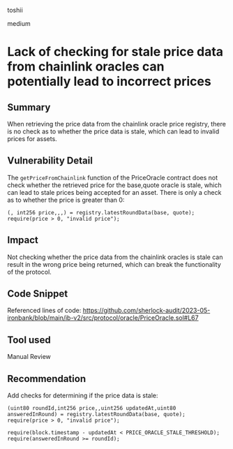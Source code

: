toshii

medium

# Lack of checking for stale price data from chainlink oracles can potentially lead to incorrect prices

## Summary

When retrieving the price data from the chainlink oracle price registry, there is no check as to whether the price data is stale, which can lead to invalid prices for assets.

## Vulnerability Detail

The `getPriceFromChainlink` function of the PriceOracle contract does not check whether the retrieved price for the base,quote oracle is stale, which can lead to stale prices being accepted for an asset. There is only a check as to whether the price is greater than 0:
```solidity
(, int256 price,,,) = registry.latestRoundData(base, quote);
require(price > 0, "invalid price");
```

## Impact

Not checking whether the price data from the chainlink oracles is stale can result in the wrong price being returned, which can break the functionality of the protocol.

## Code Snippet

Referenced lines of code:
https://github.com/sherlock-audit/2023-05-ironbank/blob/main/ib-v2/src/protocol/oracle/PriceOracle.sol#L67

## Tool used

Manual Review

## Recommendation

Add checks for determining if the price data is stale:
```solidity
(uint80 roundId,int256 price,,uint256 updatedAt,uint80 answeredInRound) = registry.latestRoundData(base, quote);
require(price > 0, "invalid price");

require(block.timestamp - updatedAt < PRICE_ORACLE_STALE_THRESHOLD);
require(answeredInRound >= roundId);
```
